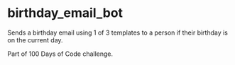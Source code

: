 # birthday_email_bot
Sends a birthday email using 1 of 3 templates to a person if their birthday is on the current day. 

Part of 100 Days of Code challenge.

